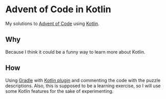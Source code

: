 # Advent of Code in Kotlin

My solutions to [Advent of Code](http://adventofcode.com/) using [Kotlin](https://kotlinlang.org/).

## Why

Because I think it could be a funny way to learn more about Kotlin.

## How

Using [Gradle](http://gradle.org/) with [Kotlin plugin](https://kotlinlang.org/docs/reference/using-gradle.html) and commenting the code with the puzzle descriptions. Also, this is supposed to be a learning exercise, so I will use some Kotlin features for the sake of experimenting.
